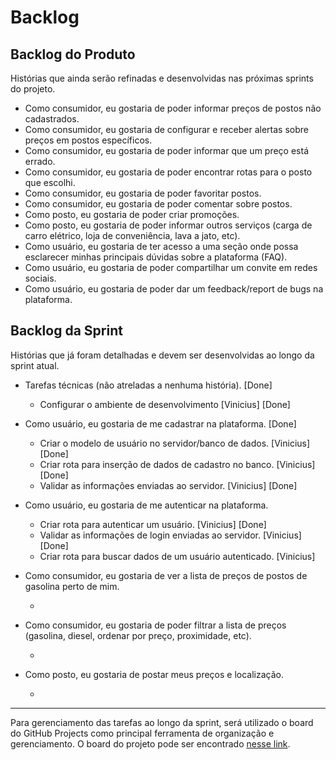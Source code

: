 # Backlog

## Backlog do Produto

Histórias que ainda serão refinadas e desenvolvidas nas próximas sprints do projeto.

- Como consumidor, eu gostaria de poder informar preços de postos não cadastrados.
- Como consumidor, eu gostaria de configurar e receber alertas sobre preços em postos específicos.
- Como consumidor, eu gostaria de poder informar que um preço está errado.
- Como consumidor, eu gostaria de poder encontrar rotas para o posto que escolhi.
- Como consumidor, eu gostaria de poder favoritar postos.
- Como consumidor, eu gostaria de poder comentar sobre postos.
- Como posto, eu gostaria de poder criar promoções.
- Como posto, eu gostaria de poder informar outros serviços (carga de carro elétrico, loja de conveniência, lava a jato, etc).
- Como usuário, eu gostaria de ter acesso a uma seção onde possa esclarecer minhas principais dúvidas sobre a plataforma (FAQ).
- Como usuário, eu gostaria de poder compartilhar um convite em redes sociais.
- Como usuário, eu gostaria de poder dar um feedback/report de bugs na plataforma.

## Backlog da Sprint

Histórias que já foram detalhadas e devem ser desenvolvidas ao longo da sprint atual.

- Tarefas técnicas (não atreladas a nenhuma história). [Done]

  - Configurar o ambiente de desenvolvimento [Vinicius] [Done]

- Como usuário, eu gostaria de me cadastrar na plataforma. [Done]

  - Criar o modelo de usuário no servidor/banco de dados. [Vinicius] [Done]
  - Criar rota para inserção de dados de cadastro no banco. [Vinicius] [Done]
  - Validar as informações enviadas ao servidor. [Vinicius] [Done]

- Como usuário, eu gostaria de me autenticar na plataforma.

  - Criar rota para autenticar um usuário. [Vinicius] [Done]
  - Validar as informações de login enviadas ao servidor. [Vinicius] [Done]
  - Criar rota para buscar dados de um usuário autenticado. [Vinicius]

- Como consumidor, eu gostaria de ver a lista de preços de postos de gasolina perto de mim.

  -

- Como consumidor, eu gostaria de poder filtrar a lista de preços (gasolina, diesel, ordenar por preço, proximidade, etc).

  -

- Como posto, eu gostaria de postar meus preços e localização.

  -

---

Para gerenciamento das tarefas ao longo da sprint, será utilizado o board do GitHub Projects como principal ferramenta de organização e gerenciamento. O board do projeto pode ser encontrado [nesse link]().
